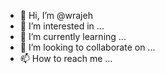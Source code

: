 - 👋 Hi, I’m @wrajeh
- 👀 I’m interested in ...
- 🌱 I’m currently learning ...
- 💞️ I’m looking to collaborate on ...
- 📫 How to reach me ...

<!---
wrajeh/wrajeh is a ✨ special ✨ repository because its `README.md` (this file) appears on your GitHub profile.
You can click the Preview link to take a look at your changes.
--->
